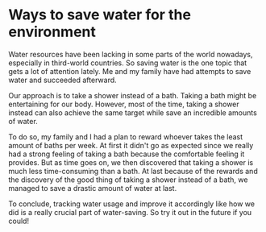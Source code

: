 # Ways to save water for the environment

Water resources have been lacking in some parts of the world nowadays, especially in third-world
countries. So saving water is the one topic that gets a lot of attention lately. Me and my family
have had attempts to save water and succeeded afterward.

Our approach is to take a shower instead of a bath. Taking a bath might be entertaining for our body.
However, most of the time, taking a shower instead can also achieve the same target while save an
incredible amounts of water.

To do so, my family and I had a plan to reward whoever takes the least amount of baths per week. At
first it didn't go as expected since we really had a strong feeling of taking a bath because the
comfortable feeling it provides. But as time goes on, we then discovered that taking a shower is
much less time-consuming than a bath. At last because of the rewards and the discovery of the good
thing of taking a shower instead of a bath, we managed to save a drastic amount of water at last.

To conclude, tracking water usage and improve it accordingly like how we did is a really crucial part
of water-saving. So try it out in the future if you could!
